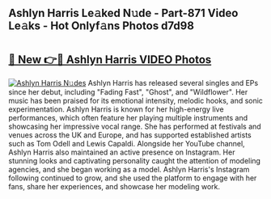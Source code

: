 ## Ashlyn Harris Le𝚊ked N𝚞de - Part-871 Video Le𝚊ks - Hot Onlyf𝚊ns Photos d7d98

# <h2><a href="http://ab83122.deff.icu/?id=Ashlyn+Harris">🔗 New 👉🔴 Ashlyn Harris VIDEO Photos</a></h2>

[![Ashlyn Harris N𝚞des](https://i.imgur.com/rIISA9y.gif)](http://ab83122.deff.icu/?id=Ashlyn+Harris)
Ashlyn Harris has released several singles and EPs since her debut, including "Fading Fast", "Ghost", and "Wildflower". Her music has been praised for its emotional intensity, melodic hooks, and sonic experimentation. Ashlyn Harris is known for her high-energy live performances, which often feature her playing multiple instruments and showcasing her impressive vocal range. She has performed at festivals and venues across the UK and Europe, and has supported established artists such as Tom Odell and Lewis Capaldi. Alongside her YouTube channel, Ashlyn Harris also maintained an active presence on Instagram. Her stunning looks and captivating personality caught the attention of modeling agencies, and she began working as a model. Ashlyn Harris's Instagram following continued to grow, and she used the platform to engage with her fans, share her experiences, and showcase her modeling work.
